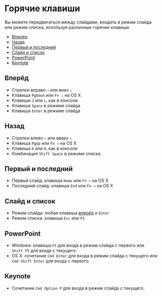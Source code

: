 # Горячие клавиши

Вы можете передвигаться между слайдами, входить в режим слайда или режим списка, используя различные горячие клавиши.

- [Вперёд](#Вперёд)
- [Назад](#Назад)
- [Первый и последний](#Первый-и-последний)
- [Слайд и список](#Слайд-и-список)
- [PowerPoint](#powerpoint)
- [Keynote](#keynote)

## Вперёд

- Стрелки вправо `→` или вниз `↓`
- Клавиша `PgDown` или `Fn ↓` на OS X
- Клавиши `J` или `L`, как в консоли
- Клавиша `Space` в режиме слайда
- Клавиша `Enter` в режиме слайда

## Назад

- Стрелки влево `←` или вверх `↑`
- Клавиша `PgUp` или `Fn ↑` на OS X
- Клавиша `K` или `H`, как в консоли
- Комбинация `Shift Space` в режиме списка

## Первый и последний

- Первый слайд: клавиша `Home` или `Fn ←` на OS X
- Последний слайд: клавиша `End` или `Fn →` на OS X

## Слайд и список

- Режим слайда: любая клавиша [вперёд](#Вперёд) и `Enter`
- Режим списка: клавиша `Esc` или `F5`

## PowerPoint

- Windows: клавиша `F5` для входа в режим слайда с первого или `Shift F5` для входа с текущего.
- OS X: сочетание `Cmd Enter` для входа в режим слайда с текущего или `Cmd Shift Enter` для входа с первого.

## Keynote

- Сочетание `Cmd Option P` для входа в режим слайда с текущего.